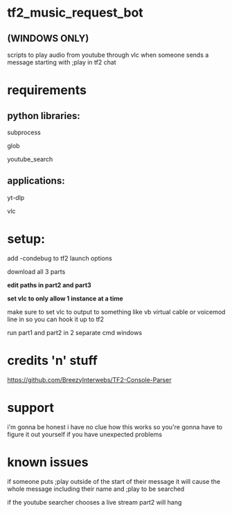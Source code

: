 # tf2_music_request_bot

## **(WINDOWS ONLY)**
scripts to play audio from youtube through vlc when someone sends a message starting with ;play in tf2 chat

# requirements
## python libraries:
  subprocess
  
  glob
  
  youtube_search
## applications:
  yt-dlp
  
  vlc

# setup:

  add -condebug to tf2 launch options
  
  download all 3 parts

  **edit paths in part2 and part3**

  **set vlc to only allow 1 instance at a time**

  make sure to set vlc to output to something like vb virtual cable or voicemod line in so you can hook it up to tf2
  
  run part1 and part2 in 2 separate cmd windows

# credits 'n' stuff
https://github.com/BreezyInterwebs/TF2-Console-Parser

# support
i'm gonna be honest i have no clue how this works so you're gonna have to figure it out yourself if you have unexpected problems

# known issues
if someone puts ;play outside of the start of their message it will cause the whole message including their name and ;play to be searched

if the youtube searcher chooses a live stream part2 will hang

